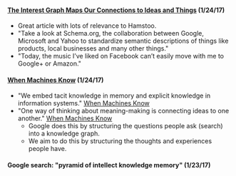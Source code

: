 #### [The Interest Graph Maps Our Connections to Ideas and Things](http://www.the-vital-edge.com/shared-interest-graph-in-work/) (1/24/17)
* Great article with lots of relevance to Hamstoo.
* "Take a look at Schema.org, the collaboration between Google, Microsoft and Yahoo to standardize semantic descriptions of things like products, local businesses and many other things."
* "Today, the music I’ve liked on Facebook can’t easily move with me to Google+ or Amazon."

#### [When Machines Know](http://www.the-vital-edge.com/knowledge-and-artificial-intelligence/]) (1/24/17)
* "We embed tacit knowledge in memory and explicit knowledge in information systems." [When Machines Know](http://www.the-vital-edge.com/knowledge-and-artificial-intelligence/])
* "One way of thinking about meaning-making is connecting ideas to one another." [When Machines Know](http://www.the-vital-edge.com/knowledge-and-artificial-intelligence/])
  * Google does this by structuring the questions people ask (search) into a knowledge graph.
  * We aim to do this by structuring the thoughts and experiences people have.

#### Google search: "pyramid of intellect knowledge memory" (1/23/17)